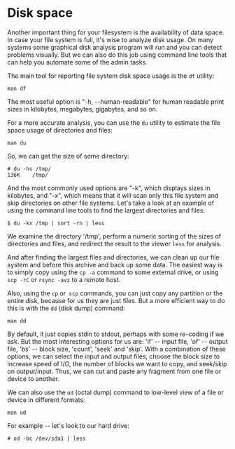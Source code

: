 # Disk space

Another important thing for your filesystem is the availability of data space. In case your file system is full, it's wise to analyze disk usage. On many systems some graphical disk analysis program will run and you can detect problems visually. But we can also do this job using command line tools that can help you automate some of the admin tasks.

The main tool for reporting file system disk space usage is the `df` utility:
```
man df
```
The most useful option is "-h, --human-readable" for human readable print sizes in kilobytes, megabytes, gigabytes, and so on.

For a more accurate analysis, you can use the `du` utility to estimate the file space usage of directories and files:
```
man du
```
So, we can get the size of some directory:
```
# du -hs /tmp/
136K	/tmp/
```
And the most commonly used options are "-k", which displays sizes in kilobytes, and "-x", which means that it will scan only this file system and skip directories on other file systems. Let's take a look at an example of using the command line tools to find the largest directories and files:
```
$ du -kx /tmp | sort -rn | less
```
We examine the directory '/tmp', perform a numeric sorting of the sizes of directories and files, and redirect the result to the viewer `less` for analysis.

And after finding the largest files and directories, we can clean up our file system and before this archive and back up some data. The easiest way is to simply copy using the `cp -a` command to some external drive, or using `scp -rC` or `rsync -avz` to a remote host.

Also, using the `cp` or` scp` commands, you can just copy any partition or the entire disk, because for us they are just files. But a more efficient way to do this is with the `dd` (disk dump) command:
```
man dd
```
By default, it just copies stdin to stdout, perhaps with some re-coding if we ask. But the most interesting options for us are: 'if' -- input file, 'of' -- output file, 'bs' -- block size, 'count', 'seek' and 'skip'. With a combination of these options, we can select the input and output files, choose the block size to increase speed of I/O, the number of blocks we want to copy, and seek/skip on output/input. Thus, we can cut and paste any fragment from one file or device to another.
 
We can also use the `od` (octal dump) command to low-level view of a file or device in different formats:
```
man od
```
For example -- let's look to our hard drive:
```
# od -bc /dev/sda1 | less
```

